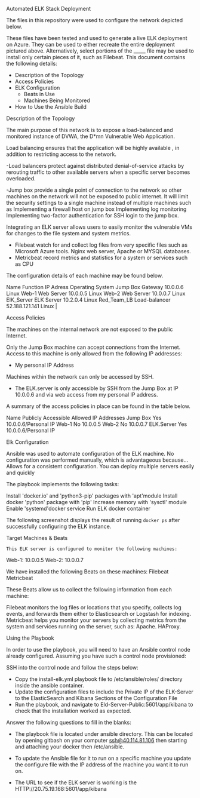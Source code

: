 
Automated ELK Stack Deployment

The files in this repository were used to configure the network depicted below.



These files have been tested and used to generate a live ELK deployment on Azure. They can be used to either recreate the entire deployment pictured above. Alternatively, select portions of the _____ file may be used to install only certain pieces of it, such as Filebeat.
This document contains the following details:
- Description of the Topology
- Access Policies
- ELK Configuration
  - Beats in Use
  - Machines Being Monitored
- How to Use the Ansible Build


Description of the Topology

The main purpose of this network is to expose a load-balanced and monitored instance of DVWA, the D*mn Vulnerable Web Application.

Load balancing ensures that the application will be highly available , in addition to restricting access  to the network.

-Load balancers protect against distributed denial-of-service attacks by rerouting traffic to other available servers when a specific server becomes overloaded. 

-Jump box provide a single point of connection to the network so other machines on the network will not be exposed to public internet. It will limit the security settings to a single machine instead of multiple machines such as
Implementing a firewall host on jump box
Implementing log monitoring
Implementing two-factor authentication for SSH login to the jump box. 

Integrating an ELK server allows users to easily monitor the vulnerable VMs for changes to the file system and system metrics.
- Filebeat watch for and collect log files from very specific files such as Microsoft Azure tools. Nginx web server, Apache or MYSQL databases.
- Metricbeat record metrics and statistics for a system or services such as CPU 

The configuration details of each machine may be found below.

Name
Function
IP Adress
Operating System
Jump Box 
Gateway
10.0.0.6
Linux
Web-1
Web Server
10.0.0.5
Linux
Web-2
Web Server
10.0.0.7
Linux
ElK_Server
ELK Server
10.2.0.4
Linux
Red_Team_LB
Load-balancer
52.188.121.141
Linux
                 |
 



Access Policies

The machines on the internal network are not exposed to the public Internet. 

Only the Jump Box machine can accept connections from the Internet. Access to this machine is only allowed from the following IP addresses:
- My personal IP Address

Machines within the network can only be accessed by SSH.
- The ELK.server is only accessible by SSH from the Jump Box at IP 10.0.0.6 and via web access from my personal IP address. 

A summary of the access policies in place can be found in the table below.


Name
Publicly Accessible
Allowed IP Addresses
Jump Box
Yes
10.0.0.6/Personal IP
Web-1
No
10.0.0.5
Web-2
No
10.0.0.7
ELK.Server
Yes
10.0.0.6/Personal IP


Elk Configuration

Ansible was used to automate configuration of the ELK machine. No configuration was performed manually, which is advantageous because...
Allows for a consistent configuration. You can deploy multiple servers easily and quickly

The playbook implements the following tasks:

Install 'docker.io' and 'python3-pip' packages with 'apt'module
Install docker 'python' package with 'pip'
Increase memory with 'sysctl' module
Enable 'systemd'docker service
Run ELK docker container


The following screenshot displays the result of running `docker ps` after successfully configuring the ELK instance.



Target Machines & Beats

	This ELK server is configured to monitor the following machines:

Web-1: 10.0.0.5
Web-2: 10.0.0.7

We have installed the following Beats on these machines:
Filebeat
Metricbeat
	

These Beats allow us to collect the following information from each machine:

Filebeat monitors the log files or locations that you specify, collects log events, and forwards them either to Elasticsearch or Logstash for indexing. 
Metricbeat helps you monitor your servers by collecting metrics from the system and services running on the server, such as: Apache. HAProxy. 
	

Using the Playbook

In order to use the playbook, you will need to have an Ansible control node already configured. Assuming you have such a control node provisioned: 

SSH into the control node and follow the steps below:
- Copy the install-elk.yml playbook file to /etc/ansible/roles/ directory inside the ansible container.
- Update the configuration files to include the Private IP of the ELK-Server to the ElasticSearch and Kibana Sections of the Configuration File
- Run the playbook, and navigate to Eld-Server-Public:5601/app/kibana to check that the installation worked as expected.

Answer the following questions to fill in the blanks:

- The playbook file is located under ansible directory. This can be located by opening gitbash on your computer ssh@40.114.81.106 then starting and attaching your docker then /etc/ansible. 

- To update the Ansible file for it to run on a specific machine you update the configure file with the IP address of the machine you want it to run on. 

- The URL to see if the ELK server is working is the HTTP://20.75.19.168:5601/app/kibana

